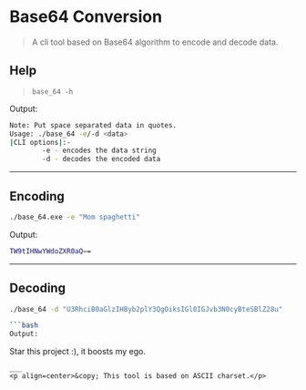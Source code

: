 # Base64 Conversion

>A cli tool based on Base64 algorithm to encode and decode data.

## Help

>```base_64 -h```

Output:

```bash
Note: Put space separated data in quotes.
Usage: ./base_64 -e/-d <data>
|CLI options|:-
        -e - encodes the data string
        -d - decodes the encoded data
```
---
## Encoding

```bash
./base_64.exe -e "Mom spaghetti"
```
Output:

```bash
TW9tIHNwYWdoZXR0aQ==
```
---
## Decoding

```bash
./base_64 -d "U3RhciB0aGlzIHByb2plY3QgOiksIGl0IGJvb3N0cyBteSBlZ28u"

```bash
Output:
```
Star this project :), it boosts my ego.
```
___
<p align=center>&copy; This tool is based on ASCII charset.</p>
